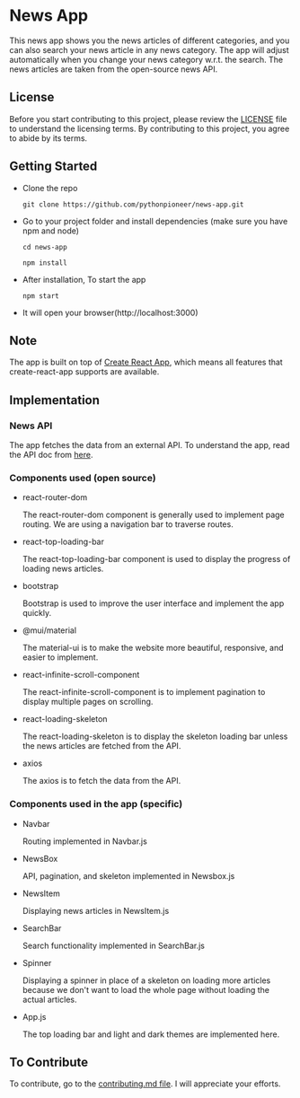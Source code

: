 # News App

This news app shows you the news articles of different categories, and you can also search your news article in any news category. The app will adjust automatically when you change your news category w.r.t. the search. The news articles are taken from the open-source news API.

## License

Before you start contributing to this project, please review the [LICENSE](https://github.com/pythonpioneer/news-app/blob/master/LICENSE) file to understand the licensing terms. By contributing to this project, you agree to abide by its terms.

## Getting Started

- Clone the repo

      git clone https://github.com/pythonpioneer/news-app.git

- Go to your project folder and install dependencies (make sure you have npm and node)

  ```
  cd news-app
  ```
  ```
  npm install
  ```

- After installation, To start the app

      npm start

- It will open your browser(http://localhost:3000)

## Note

The app is built on top of [Create React App](https://github.com/facebook/create-react-app), which means all features that create-react-app supports are available.

## Implementation

### News API

The app fetches the data from an external API. To understand the app, read the API doc from [here](https://newsdata.io/documentation/#latest-news).

### Components used (open source)

- react-router-dom

    The react-router-dom component is generally used to implement page routing. We are using a navigation bar to traverse routes.
  
- react-top-loading-bar

    The react-top-loading-bar component is used to display the progress of loading news articles.

- bootstrap

    Bootstrap is used to improve the user interface and implement the app quickly.
      
- @mui/material

    The material-ui is to make the website more beautiful, responsive, and easier to implement.
  
- react-infinite-scroll-component

    The react-infinite-scroll-component is to implement pagination to display multiple pages on scrolling.
  
- react-loading-skeleton

    The react-loading-skeleton is to display the skeleton loading bar unless the news articles are fetched from the API.
  
- axios

    The axios is to fetch the data from the API.

### Components used in the app (specific)

- Navbar

    Routing implemented in Navbar.js
  
- NewsBox

    API, pagination, and skeleton implemented in Newsbox.js
  
- NewsItem

    Displaying news articles in NewsItem.js
  
- SearchBar

    Search functionality implemented in SearchBar.js
  
- Spinner

    Displaying a spinner in place of a skeleton on loading more articles because we don't want to load the whole page without loading the actual articles.

- App.js

    The top loading bar and light and dark themes are implemented here.

## To Contribute

To contribute, go to the [contributing.md file](https://github.com/pythonpioneer/pythonpioneer/blob/main/guidelines/CONTRIBUTING.md). I will appreciate your efforts.
